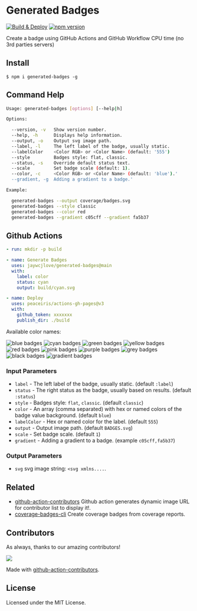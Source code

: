 Generated Badges
===

[![Build & Deploy](https://github.com/jaywcjlove/generated-badges/actions/workflows/ci.yml/badge.svg)](https://github.com/jaywcjlove/generated-badges/actions/workflows/ci.yml)
[![npm version](https://img.shields.io/npm/v/generated-badges.svg)](https://www.npmjs.com/package/generated-badges)

Create a badge using GitHub Actions and GitHub Workflow CPU time (no 3rd parties servers)

## Install

```shell
$ npm i generated-badges -g
```

## Command Help

```bash
Usage: generated-badges [options] [--help|h]

Options:

  --version, -v   Show version number.
  --help, -h      Displays help information.
  --output, -o    Output svg image path.
  --label, -l     The left label of the badge, usually static.
  --labelColor    <Color RGB> or <Color Name> (default: '555')
  --style         Badges style: flat, classic.
  --status, -s    Override default status text.
  --scale         Set badge scale (default: 1).
  --color, -c     <Color RGB> or <Color Name> (default: 'blue').'
  --gradient, -g  Adding a gradient to a badge.'

Example:

  generated-badges --output coverage/badges.svg
  generated-badges --style classic
  generated-badges --color red
  generated-badges --gradient c05cff --gradient fa5b37
```

## Github Actions

```yml
- run: mkdir -p build

- name: Generate Badges
  uses: jaywcjlove/generated-badges@main
  with:
    label: color
    status: cyan
    output: build/cyan.svg

- name: Deploy
  uses: peaceiris/actions-gh-pages@v3
  with:
    github_token: xxxxxxx
    publish_dir: ./build
```

Available color names:

![blue badges](https://jaywcjlove.github.io/generated-badges/blue.svg)
![cyan badges](https://jaywcjlove.github.io/generated-badges/cyan.svg)
![green badges](https://jaywcjlove.github.io/generated-badges/green.svg)
![yellow badges](https://jaywcjlove.github.io/generated-badges/yellow.svg)
![red badges](https://jaywcjlove.github.io/generated-badges/red.svg)
![pink badges](https://jaywcjlove.github.io/generated-badges/pink.svg)
![purple badges](https://jaywcjlove.github.io/generated-badges/purple.svg)
![grey badges](https://jaywcjlove.github.io/generated-badges/grey.svg)
![black badges](https://jaywcjlove.github.io/generated-badges/black.svg)
![gradient badges](https://jaywcjlove.github.io/generated-badges/gradient.svg)

### Input Parameters

- `label` - The left label of the badge, usually static. (default `:label`)
- `status` - The right status as the badge, usually based on results. (default `:status`)
- `style` - Badges style: `flat`, `classic`. (default `classic`)
- `color` - An array (comma separated) with hex or named colors of the badge value background. (default `blue`)
- `labelColor` - Hex or named color for the label. (default `555`)
- `output` - Output image path. (default `BADGES.svg`)
- `scale` - Set badge scale. (default `1`)
- `gradient` - Adding a gradient to a badge. (example `c05cff,fa5b37`)

### Output Parameters

- `svg` svg image string: `<svg xmlns....`.

## Related

- [github-action-contributors](https://github.com/jaywcjlove/github-action-contributors) Github action generates dynamic image URL for contributor list to display it!.
- [coverage-badges-cli](https://github.com/jaywcjlove/coverage-badges-cli) Create coverage badges from coverage reports.

## Contributors

As always, thanks to our amazing contributors!

<a href="https://github.com/jaywcjlove/generated-badges/graphs/contributors">
  <img src="https://jaywcjlove.github.io/generated-badges/CONTRIBUTORS.svg" />
</a>

Made with [github-action-contributors](https://github.com/jaywcjlove/github-action-contributors).

## License

Licensed under the MIT License.

